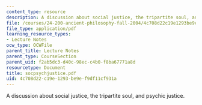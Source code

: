 ```yaml
---
content_type: resource
description: A discussion about social justice, the tripartite soul, and psychic justice.
file: /courses/24-200-ancient-philosophy-fall-2004/4c708d22c19e1293be9ef9df11cf931a_socpsychjustice.pdf
file_type: application/pdf
learning_resource_types:
- Lecture Notes
ocw_type: OCWFile
parent_title: Lecture Notes
parent_type: CourseSection
parent_uid: f2ab5dc3-d40c-98ec-c4b0-f8ba67771a8d
resourcetype: Document
title: socpsychjustice.pdf
uid: 4c708d22-c19e-1293-be9e-f9df11cf931a
---
```

A discussion about social justice, the tripartite soul, and psychic justice.

